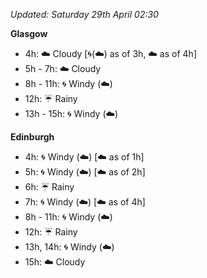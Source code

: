 *Updated: Saturday 29th April 02:30*

**Glasgow**

* 4h: :cloud: Cloudy [:cyclone:(:cloud:) as of 3h, :cloud: as of 4h]
* 5h - 7h: :cloud: Cloudy
* 8h - 11h: :cyclone: Windy (:cloud:)
* 12h: :umbrella: Rainy
* 13h - 15h: :cyclone: Windy (:cloud:)

**Edinburgh**

* 4h: :cyclone: Windy (:cloud:) [:cloud: as of 1h]
* 5h: :cyclone: Windy (:cloud:) [:cloud: as of 2h]
* 6h: :umbrella: Rainy
* 7h: :cyclone: Windy (:cloud:) [:cloud: as of 4h]
* 8h - 11h: :cyclone: Windy (:cloud:)
* 12h: :umbrella: Rainy
* 13h, 14h: :cyclone: Windy (:cloud:)
* 15h: :cloud: Cloudy
